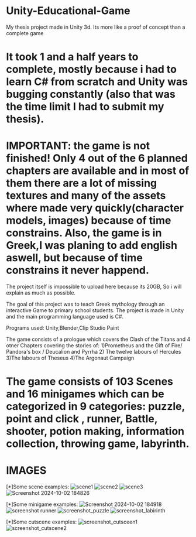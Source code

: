 # Unity-Educational-Game
My thesis project made in Unity 3d. Its more like a proof of concept than a complete game

It took 1 and a half years to complete, mostly because i had to learn C# from scratch and Unity was bugging constantly (also that was the time limit I had to submit my thesis).
================================================================================================================================================================================
IMPORTANT: the game is not finished! Only 4 out of the 6 planned chapters are available and in most of them there are a lot of missing textures and many of the assets where made very quickly(character models, images) because of time constrains.
Also, the game is in Greek,I was planing to add english aswell, but because of time constrains it never happend.
================================================================================================================================================================================

The project itself is impossible to upload here because its 20GB, So i will explain as much as possible.

The goal of this project was to teach Greek mythology through an interactive Game to primary school students. The project is made in Unity and the main programming language used is C#.

Programs used: Unity,Blender,Clip Studio Paint

The game consists of a prologue which covers the Clash of the Titans and 4 otner Chapters covering the stories of:
1)Prometheus and the Gift of Fire/ Pandora's box / Deucalion and Pyrrha
2) The twelve labours of Hercules
3)The labours of Theseus 
4)The Argonaut Campaign

The game consists of 103 Scenes and 16 minigames which can be categorized in 9 categories: puzzle, point and click , runner, Battle, shooter, potion making, information collection, throwing game, labyrinth.
================================================================================================
IMAGES
================================================================================================
[*]Some scene examples:
![scene1](https://github.com/user-attachments/assets/02a521dc-bd54-4798-8066-314c2a9c107e)
![scene2](https://github.com/user-attachments/assets/f243fd45-10e0-46f7-9a99-df4b067751e3)
![scene3](https://github.com/user-attachments/assets/54f71b26-713a-4e1e-88b7-7a0a6367a3c9)
![Screenshot 2024-10-02 184826](https://github.com/user-attachments/assets/ae852dd9-8a4f-423e-a53a-156b64e4d86b)

[*]Some minigame examples:
![Screenshot 2024-10-02 184918](https://github.com/user-attachments/assets/9669c14c-bac8-4996-a27c-a2ba6f8a94a7)
![screenshot runner](https://github.com/user-attachments/assets/66e9249b-02ed-4962-8f93-9aff2f20feb1)
![screenshot_puzzle](https://github.com/user-attachments/assets/8b0dbed0-0692-4261-bbbe-082d4c9b011e)
![screenshot_labirinth](https://github.com/user-attachments/assets/e44bb2ba-02ff-47eb-bd2c-a2e96ef06fe5)

[*]Some cutscene examples:
![screenshot_cutsceen1](https://github.com/user-attachments/assets/737ac260-a680-4ddf-b149-0d762cfec444)
![screenshot_cutscene2](https://github.com/user-attachments/assets/45c6d305-db8b-445b-977d-75fda7c1fa3c)


